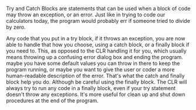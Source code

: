 Try and Catch Blocks are statements that can be used when a block of code may throw an exception, or an error. 
Just like in trying to code our calculators today, the program would probably err if someone tried to divide by zero.

Any code that you put in a try block, if it throws an exception, you are now able to handle that how you choose, 
using a catch block, or a finally block if you need to. This, as opposed to the CLR handling it for you, 
which usually means throwing up a confusing error dialog box and ending the program. maybe you have some default values 
you can throw in there to keep the program running, or maybe you want to give the user or coder a more human-readable description 
of the error. That's what the catch and finally block help you do. Although be careful using the finally block. 
The CLR will always try to run any code in a finally block, even if your try statement doesn't throw any exceptions. 
It's more useful for clean up and shut down procedures at the end of the program.